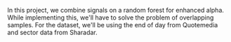 In this project, we combine signals on a random forest for enhanced alpha. 
While implementing this, we'll have to solve the problem of overlapping samples. 
For the dataset, we'll be using the end of day from Quotemedia and sector data from Sharadar.
